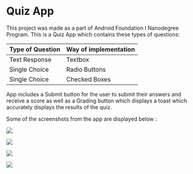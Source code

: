 # Quiz App

This project was made as a part of Android Foundation  I Nanodegree Program. This is a Quiz App which contains these types of questions:

| Type of Question | Way of implementation |
| ---------------- | --------------------- |
| Text Response    | Textbox               |
| Single Choice    | Radio Buttons         |
| Single Choice    | Checked Boxes         |

App includes a Submit button for the user to submit their answers and receive a score as well as a Grading button which displays a toast which accurately displays the results of the quiz.

Some of the screenshots from the app are displayed below : 

![](screenshots/Screenshot_20180213-165149.jpg)



![](screenshots/Screenshot_20180213-165219.jpg)



![](screenshots/Screenshot_20180213-165300.jpg)





![](screenshots/Screenshot_20180213-165311.jpg)